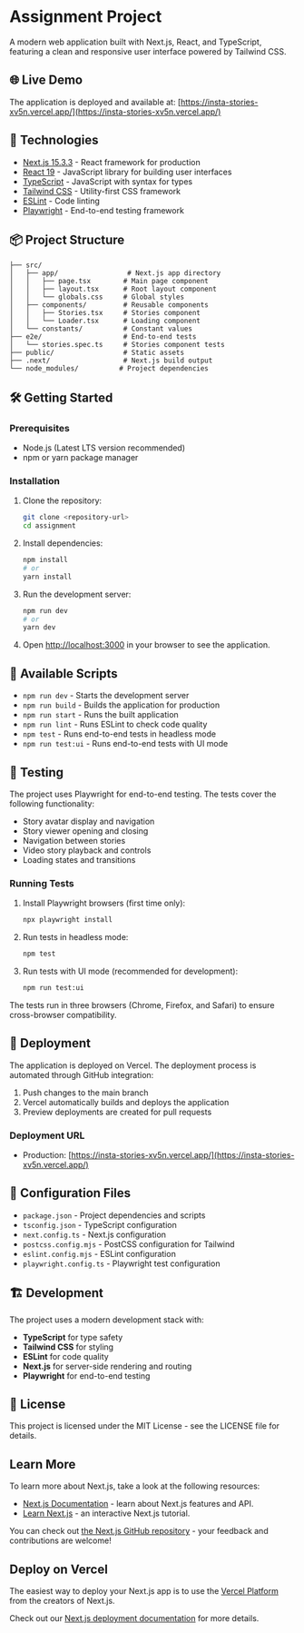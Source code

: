 # Assignment Project

A modern web application built with Next.js, React, and TypeScript, featuring a clean and responsive user interface powered by Tailwind CSS.

## 🌐 Live Demo

The application is deployed and available at: [https://insta-stories-xv5n.vercel.app/](https://insta-stories-xv5n.vercel.app/)

## 🚀 Technologies

- [Next.js 15.3.3](https://nextjs.org/) - React framework for production
- [React 19](https://reactjs.org/) - JavaScript library for building user interfaces
- [TypeScript](https://www.typescriptlang.org/) - JavaScript with syntax for types
- [Tailwind CSS](https://tailwindcss.com/) - Utility-first CSS framework
- [ESLint](https://eslint.org/) - Code linting
- [Playwright](https://playwright.dev/) - End-to-end testing framework

## 📦 Project Structure

```
├── src/
│   ├── app/                 # Next.js app directory
│   │   ├── page.tsx        # Main page component
│   │   ├── layout.tsx      # Root layout component
│   │   └── globals.css     # Global styles
│   ├── components/         # Reusable components
│   │   ├── Stories.tsx     # Stories component
│   │   └── Loader.tsx      # Loading component
│   └── constants/          # Constant values
├── e2e/                    # End-to-end tests
│   └── stories.spec.ts     # Stories component tests
├── public/                 # Static assets
├── .next/                  # Next.js build output
└── node_modules/          # Project dependencies
```

## 🛠️ Getting Started

### Prerequisites

- Node.js (Latest LTS version recommended)
- npm or yarn package manager

### Installation

1. Clone the repository:

   ```bash
   git clone <repository-url>
   cd assignment
   ```

2. Install dependencies:

   ```bash
   npm install
   # or
   yarn install
   ```

3. Run the development server:

   ```bash
   npm run dev
   # or
   yarn dev
   ```

4. Open [http://localhost:3000](http://localhost:3000) in your browser to see the application.

## 📝 Available Scripts

- `npm run dev` - Starts the development server
- `npm run build` - Builds the application for production
- `npm run start` - Runs the built application
- `npm run lint` - Runs ESLint to check code quality
- `npm test` - Runs end-to-end tests in headless mode
- `npm run test:ui` - Runs end-to-end tests with UI mode

## 🧪 Testing

The project uses Playwright for end-to-end testing. The tests cover the following functionality:

- Story avatar display and navigation
- Story viewer opening and closing
- Navigation between stories
- Video story playback and controls
- Loading states and transitions

### Running Tests

1. Install Playwright browsers (first time only):

   ```bash
   npx playwright install
   ```

2. Run tests in headless mode:

   ```bash
   npm test
   ```

3. Run tests with UI mode (recommended for development):

   ```bash
   npm run test:ui
   ```

The tests run in three browsers (Chrome, Firefox, and Safari) to ensure cross-browser compatibility.

## 🚀 Deployment

The application is deployed on Vercel. The deployment process is automated through GitHub integration:

1. Push changes to the main branch
2. Vercel automatically builds and deploys the application
3. Preview deployments are created for pull requests

### Deployment URL

- Production: [https://insta-stories-xv5n.vercel.app/](https://insta-stories-xv5n.vercel.app/)

## 🔧 Configuration Files

- `package.json` - Project dependencies and scripts
- `tsconfig.json` - TypeScript configuration
- `next.config.ts` - Next.js configuration
- `postcss.config.mjs` - PostCSS configuration for Tailwind
- `eslint.config.mjs` - ESLint configuration
- `playwright.config.ts` - Playwright test configuration

## 🏗️ Development

The project uses a modern development stack with:

- **TypeScript** for type safety
- **Tailwind CSS** for styling
- **ESLint** for code quality
- **Next.js** for server-side rendering and routing
- **Playwright** for end-to-end testing

## 📄 License

This project is licensed under the MIT License - see the LICENSE file for details.

## Learn More

To learn more about Next.js, take a look at the following resources:

- [Next.js Documentation](https://nextjs.org/docs) - learn about Next.js features and API.
- [Learn Next.js](https://nextjs.org/learn) - an interactive Next.js tutorial.

You can check out [the Next.js GitHub repository](https://github.com/vercel/next.js) - your feedback and contributions are welcome!

## Deploy on Vercel

The easiest way to deploy your Next.js app is to use the [Vercel Platform](https://vercel.com/new?utm_medium=default-template&filter=next.js&utm_source=create-next-app&utm_campaign=create-next-app-readme) from the creators of Next.js.

Check out our [Next.js deployment documentation](https://nextjs.org/docs/app/building-your-application/deploying) for more details.
